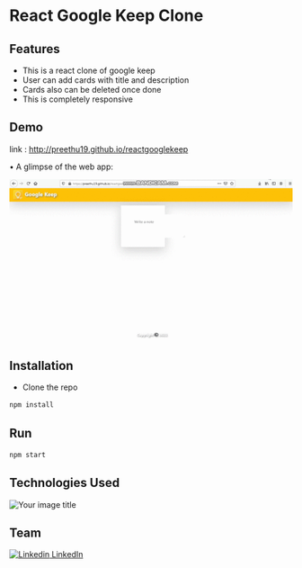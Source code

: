 # React Google Keep Clone

## Features

- This is a react clone of google keep
- User can add cards with title and description
- Cards also can be deleted once done
- This is completely responsive

## Demo

link : http://preethu19.github.io/reactgooglekeep

• A glimpse of the web app:

 ![GIF](https://github.com/preethu19/reactgooglekeep/blob/master/react-google-keep.gif)


## Installation

- Clone the repo
```bash
npm install
```
## Run

```bash
npm start
```


## Technologies Used

<img src="https://xourceit.com/wp-content/uploads/2020/12/react.jpg" alt="Your image title" width="250"/>

## Team
[![Linkedin](https://i.stack.imgur.com/gVE0j.png) LinkedIn](https://www.linkedin.com/in/preetham19/)
&nbsp;
